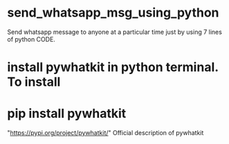 # send_whatsapp_msg_using_python
Send whatsapp message to anyone at a particular time just by using 7 lines of python CODE.
# install pywhatkit in python terminal. To install
# pip install pywhatkit

"https://pypi.org/project/pywhatkit/" Official description of pywhatkit
